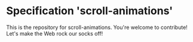 
# Specification 'scroll-animations'

This is the repository for scroll-animations. You're welcome to contribute! Let's make the Web rock our socks
off!
